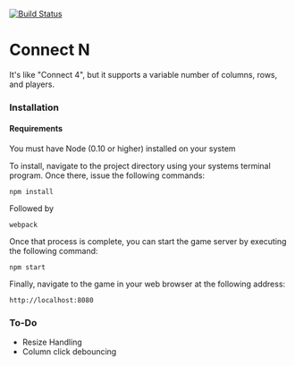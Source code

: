 [![Build Status](https://travis-ci.org/magicink/connect-four.svg?branch=master)](https://travis-ci.org/magicink/connect-four)

# Connect N

It's like "Connect 4", but it supports a variable number of columns, rows,
and players.

### Installation

#### Requirements
You must have Node (0.10 or higher) installed on your system

To install, navigate to the project directory using your systems
terminal program. Once there, issue the following commands:

`npm install`

Followed by

`webpack`

Once that process is complete, you can start the game server by
executing the following command:

`npm start`

Finally, navigate to the game in your web browser at the following address:

`http://localhost:8080`

### To-Do

* Resize Handling
* Column click debouncing
